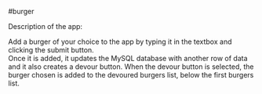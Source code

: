 #burger 

Description of the app: 

Add a burger of your choice to the app by typing it in the textbox and clicking the submit button.  
Once it is added, it updates the MySQL database with another row of data and it also creates a devour button.
When the devour button is selected, the burger chosen is added to the devoured burgers list, below the first burgers list.

